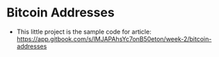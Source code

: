 # Bitcoin Addresses

- This little project is the sample code for article: https://app.gitbook.com/s/lMJAPAhsYc7onB50eton/week-2/bitcoin-addresses